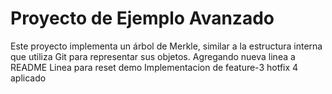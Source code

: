 # Proyecto de Ejemplo Avanzado

Este proyecto implementa un árbol de Merkle, similar a la estructura interna que utiliza Git para representar sus objetos.
Agregando nueva linea a README
Linea para reset demo
Implementacion de feature-3
hotfix 4 aplicado
